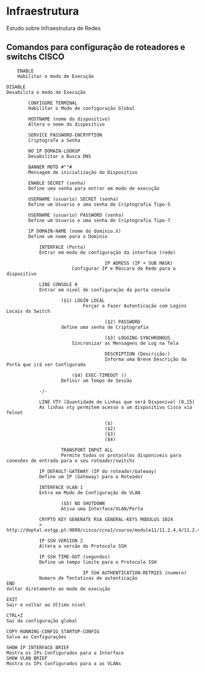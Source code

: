 # Infraestrutura
Estudo sobre Infraestrutura de Redes
## Comandos para configuração de roteadores e switchs CISCO

		ENABLE
		Habilitar o modo de Execução

	DISABLE
	Desabilita o modo de Execução
		
			CONFIGURE TERMINAL
			Habilitar o Modo de configuração Global
		
			HOSTNAME (nome do dispositivo)
			Altera o nome do dispositivo

			SERVICE PASSWORD-ENCRYPTION
			Criptografa a Senha

			NO IP DOMAIN-LOOKUP
			Desabilitar a Busca DNS
			
			BANNER MOTD #""#
			Mensagem de inicialização do Dispositivo

			ENABLE SECRET (senha)
			Define uma senha para entrar em modo de execução
		
			USERNAME (usuario) SECRET (senha)
			Define um Usuario e uma senha de Criptografia Tipo-5
		
			USERNAME (usuario) PASSWORD (senha)
			Define um Usuario e uma senha de Criptografia Tipo-7
			
			IP DOMAIN-NAME (nome do dominio.X)
			Define um nome para o Dominio
				
				INTERFACE (Porta)
				Entrar em modo de configuração da interface (rede)
                                
                                        IP ADRESS (IP + SUB MASK)
		    		        Configurar IP e Máscara de Rede para o dispositivo
		
				LINE CONSOLE 0
				Entrar em nivel de configuração da porta console
		
				        ($1) LOGIN LOCAL
                		        Forçar a Fazer Autenticação com Logins Locais do Switch
                                        
                                        ($2) PASSWORD
				        define uma senha de Criptografia
                                        
                                        ($3) LOGGING SYNCHRONOUS
	        		        Sincronizar as Mensagens de Log na Tela
                                        
                                        DESCRIPTION (Descrição:)
                                        Informa uma Breve Descrição da Porta que irá ser Configurada			        
		    
		    		        ($4) EXEC-TIMEOUT ()
				        Definir um Tempo de Sessão
				
				-/-
				
				LINE VTY (Quantidade de Linhas que será Disponivel (0,15)
				As linhas vty permitem acesso a um dispositivo Cisco via Telnet
                                        
                                        ($)
                                        ($2)
                                        ($3)
                                        ($4)
                                        
				        TRANSPORT INPUT ALL
				        Permite todos os protocolos disponiveis para conexões de entrada para o seu roteador/switchs
				
				IP DEFAULT-GATEWAY (IP do roteador/Gateway)
				Define um IP (Gateway) para o Roteador
				
				INTERFACE VLAN 1
				Entra em Modo de Configuração de VLAN
				
				        ($5) NO SHUTDOWN
				        Ativa uma Interface/VLAN/Porta
				
				CRYPTO KEY GENERATE RSA GENERAL-KEYS MODULUS 1024
				> http://deptal.estgp.pt:9090/cisco/ccna1/course/module11/11.2.4.4/11.2.4.4.html
				
				IP SSH VERSION 2
				Altera a versão do Protocolo SSH
				
				IP SSH TIME-OUT (segundos)
				Define um tempo limite para o Protocolo SSH
                                
                                IP SSH AUTHENTICATION-RETRIES (numero)
				Numero de Tentativas de autenticação
	END
	Voltar diretamente ao modo de execução

	EXIT
	Sair e voltar ao Ultimo nivel

	CTRL+Z
	Sai da configuração global

	COPY RUNNING-CONFIG STARTUP-CONFIG
	Salva as Configurações
		
	SHOW IP INTERFACE BRIEF
	Mostra os IPs Configurados para a Interface
	SHOW VLAN BRIEF
	Mostra os IPs Configurados para a as VLANs
	
